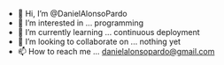 - 👋 Hi, I’m @DanielAlonsoPardo
- 👀 I’m interested in ... programming
- 🌱 I’m currently learning ... continuous deployment
- 💞️ I’m looking to collaborate on ... nothing yet
- 📫 How to reach me ... danielalonsopardo@gmail.com

<!---
DanielAlonsoPardo/DanielAlonsoPardo is a ✨ special ✨ repository because its `README.md` (this file) appears on your GitHub profile.
You can click the Preview link to take a look at your changes.
--->

